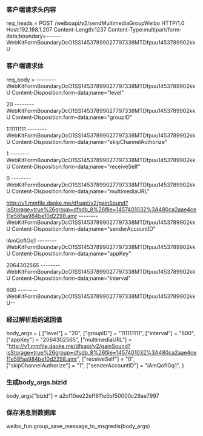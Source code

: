 ### 客户端请求头内容
req_heads = POST /weiboapi/v2/sendMultimediaGroupWeibo HTTP/1.0
Host:192.168.1.207
Content-Length:1237
Content-Type:multipart/form-data;boundary=------WebKitFormBoundaryDcO1SS14537899027797338MTDfpuu1453789902kkU
### 客户端请求体
req_body = --------WebKitFormBoundaryDcO1SS14537899027797338MTDfpuu1453789902kkU
Content-Disposition:form-data;name="level"

20
--------WebKitFormBoundaryDcO1SS14537899027797338MTDfpuu1453789902kkU
Content-Disposition:form-data;name="groupID"

111111111
--------WebKitFormBoundaryDcO1SS14537899027797338MTDfpuu1453789902kkU
Content-Disposition:form-data;name="skipChannelAuthorize"

1
--------WebKitFormBoundaryDcO1SS14537899027797338MTDfpuu1453789902kkU
Content-Disposition:form-data;name="receiveSelf"

0
--------WebKitFormBoundaryDcO1SS14537899027797338MTDfpuu1453789902kkU
Content-Disposition:form-data;name="multimediaURL"

http://v1.mmfile.daoke.me/dfsapi/v2/gainSound?isStorage=true%26group=dfsdb_8%26file=1457401032%3A480ca2aae4ce11e58faa984be10d2298.amr
--------WebKitFormBoundaryDcO1SS14537899027797338MTDfpuu1453789902kkU
Content-Disposition:form-data;name="senderAccountID"

lAmQoflGq1
--------WebKitFormBoundaryDcO1SS14537899027797338MTDfpuu1453789902kkU
Content-Disposition:form-data;name="appKey"

2064302565
--------WebKitFormBoundaryDcO1SS14537899027797338MTDfpuu1453789902kkU
Content-Disposition:form-data;name="interval"

600
--------WebKitFormBoundaryDcO1SS14537899027797338MTDfpuu1453789902kkU--

### 经过解析后的返回值
body_args = {
	["level"] = "20",
	["groupID"] = "111111111",
	["interval"] = "600",
	["appKey"] = "2064302565",
	["multimediaURL"] = "http://v1.mmfile.daoke.me/dfsapi/v2/gainSound?isStorage=true%26group=dfsdb_8%26file=1457401032%3A480ca2aae4ce11e58faa984be10d2298.amr",
	["receiveSelf"] = "0",
	["skipChannelAuthorize"] = "1",
	["senderAccountID"] = "lAmQoflGq1",
}

### 生成body_args.bizid
body_args["bizid"] = a2cf10ee22eff611e5bf50000c29ae7997

### 保存消息到数据库
weibo_fun.group_save_message_to_msgredis(body_args)
